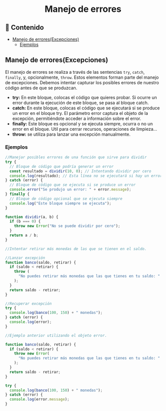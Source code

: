 <h1 align="center">Manejo de errores</h1>

<h2>📑 Contenido</h2>

- [Manejo de errores(Excepciones)](#manejo-de-erroresexcepciones)
  - [Ejemplos](#ejemplos)

## Manejo de errores(Excepciones)

El manejo de errores se realiza a través de las sentencias `try`, `catch`, `finally`, y, opcionalmente, `throw`. Estos elementos forman parte del manejo de excepciones. Debemos intentar capturar los posibles errores de nuestro código antes de que se produzcan.

- **try:** En este bloque, colocas el código que quieres probar. Si ocurre un error durante la ejecución de este bloque, se pasa al bloque catch.
- **catch:** En este bloque, colocas el código que se ejecutará si se produce un error en el bloque try. El parámetro error captura el objeto de la excepción, permitiéndote acceder a información sobre el error.
- **finally:** Este bloque es opcional y se ejecuta siempre, ocurra o no un error en el bloque. Util para cerrar recursos, operaciones de limpieza...
- **throw:** se utiliza para lanzar una excepción manualmente.

### Ejemplos

```js
//Manejar posibles errores de una función que sirve para dividir
try {
  // Bloque de código que podría generar un error
  const resultado = dividir(10, 0); // Intentando dividir por cero
  console.log(resultado); // Esta línea no se ejecutará si hay un error
} catch (error) {
  // Bloque de código que se ejecuta si se produce un error
  console.error("Se produjo un error: " + error.message);
} finally {
  // Bloque de código opcional que se ejecuta siempre
  console.log("Este bloque siempre se ejecuta");
}

function dividir(a, b) {
  if (b === 0) {
    throw new Error("No se puede dividir por cero");
  }
  return a / b;
}

//Intentar retirar más monedas de las que se tienen en el saldo.

//Lanzar excepción
function banco(saldo, retirar) {
  if (saldo < retirar) {
    throw (
      "No puedes retirar más monedas que las que tienes en tu saldo: " + saldo
    );
  }
  return saldo - retirar;
}

//Recuperar excepción
try {
  console.log(banco(100, 150) + " monedas");
} catch (error) {
  console.log(error);
}

//Ejemplo anterior utilizando el objeto error.

function banco(saldo, retirar) {
  if (saldo < retirar) {
    throw new Error(
      "No puedes retirar más monedas que las que tienes en tu saldo: " + saldo
    );
  }
  return saldo - retirar;
}

try {
  console.log(banco(100, 150) + " monedas");
} catch (error) {
  console.log(error.message);
}
```
